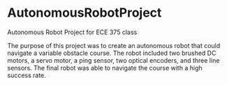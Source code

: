 # AutonomousRobotProject
Autonomous Robot Project for ECE 375 class

The purpose of this project was to create an autonomous robot that could navigate a variable obstacle course.
The robot included two brushed DC motors, a servo motor, a ping sensor, two optical encoders, and three line sensors.
The final robot was able to navigate the course with a high success rate.
